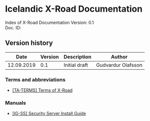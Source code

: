 # Icelandic X-Road Documentation

Index of X-Road Documentation
Version: 0.1  
Doc. ID:  

## Version history

 Date       | Version | Description                                                     | Author
 ---------- | ------- | --------------------------------------------------------------- | --------------------
 12.09.2019 | 0.1     | Initial draft                                                   | Gudvardur Olafsson


### Terms and abbreviations
- [\[TA-TERMS\] Terms of X-Road](https://github.com/nordic-institute/X-Road/blob/develop/doc/terms_x-road_docs.md)

### Manuals
- [\[IG-SS\] Security Server Install Guide](Manuals/ig-ss-security_server_install_guide.md)